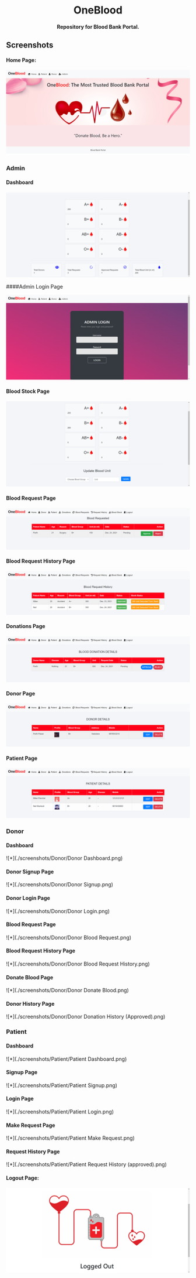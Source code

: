 <h1 align="center">OneBlood</h1>

<h4 align="center">Repository for Blood Bank Portal.</h4>

## Screenshots

#### Home Page:

![Homepage](./screenshots/Home.png)

<!--  -->

### Admin

#### Dashboard

![Dashboard](./screenshots/Admin/Admin-Dashboard.png)

####Admin Login Page

![Login](./screenshots/Admin/Admin-Login.png)

#### Blood Stock Page

![Stock](./screenshots/Admin/Admin-Blood-Stock.png)

#### Blood Request Page

![*](./screenshots/Admin/Admin-Blood-Requests.png)

#### Blood Request History Page

![*](./screenshots/Admin/Admin-Blood-Request-History.png)

#### Donations Page

![*](./screenshots/Admin/Admin-Donations.png)

#### Donor Page

![*](./screenshots/Admin/Admin-Donor-Tab.png)

#### Patient Page

![*](./screenshots/Admin/Admin-Patient-Tab.png)

<!--  -->

### Donor

#### Dashboard

![*](./screenshots/Donor/Donor Dashboard.png)

#### Donor Signup Page

![*](./screenshots/Donor/Donor Signup.png)

#### Donor Login Page

![*](./screenshots/Donor/Donor Login.png)

#### Blood Request Page

![*](./screenshots/Donor/Donor Blood Request.png)

#### Blood Request History Page

![*](./screenshots/Donor/Donor Blood Request History.png)

#### Donate Blood Page

![*](./screenshots/Donor/Donor Donate Blood.png)

#### Donor History Page

![*](./screenshots/Donor/Donor Donation History (Approved).png)

<!--  -->

### Patient

#### Dashboard

![*](./screenshots/Patient/Patient Dashboard.png)

#### Signup Page

![*](./screenshots/Patient/Patient Signup.png)

#### Login Page

![*](./screenshots/Patient/Patient Login.png)

#### Make Request Page

![*](./screenshots/Patient/Patient Make Request.png)

#### Request History Page

![*](./screenshots/Patient/Patient Request History (approved).png)

<!--  -->

#### Logout Page:

![LogoutPage](./screenshots/Logout.png)
